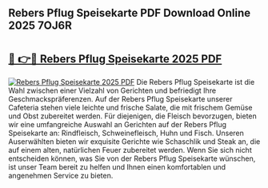 ## Rebers Pflug Speisekarte PDF Download Online 2025 7OJ6R

# <h2><a href="http://gc8l6cr.nevu.top/?p=Rebers+Pflug+Speisekarte">🔗 👉🔴 Rebers Pflug Speisekarte 2025 PDF</a></h2>

[![Rebers Pflug Speisekarte 2025 PDF](https://i.imgur.com/dBaPXMq.png)](http://gc8l6cr.nevu.top/?p=Rebers+Pflug+Speisekarte)
Die Rebers Pflug Speisekarte ist die Wahl zwischen einer Vielzahl von Gerichten und befriedigt Ihre Geschmackspräferenzen. Auf der Rebers Pflug Speisekarte unserer Cafeteria stehen viele leichte und frische Salate, die mit frischem Gemüse und Obst zubereitet werden. Für diejenigen, die Fleisch bevorzugen, bieten wir eine umfangreiche Auswahl an Gerichten auf der Rebers Pflug Speisekarte an: Rindfleisch, Schweinefleisch, Huhn und Fisch. Unseren Auserwählten bieten wir exquisite Gerichte wie Schaschlik und Steak an, die auf einem alten, natürlichen Feuer zubereitet werden. Wenn Sie sich nicht entscheiden können, was Sie von der Rebers Pflug Speisekarte wünschen, ist unser Team bereit zu helfen und Ihnen einen komfortablen und angenehmen Service zu bieten.
